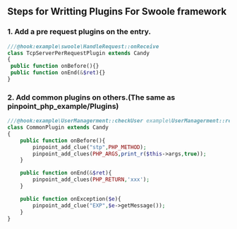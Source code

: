 ## Steps for Writting Plugins For Swoole framework

### 1. Add a pre request plugins on the entry.

```  php 
///@hook:example\swoole\HandleRequest::onReceive
class TcpServerPerRequestPlugin extends Candy
{
 public function onBefore(){}
 public function onEnd(&$ret){}
}
```

### 2. Add common plugins on others.(The same as pinpoint_php_example/Plugins)

``` php
///@hook:example\UserManagerment::checkUser example\UserManagerment::register example\UserManagerment::cacheUser
class CommonPlugin extends Candy
{
    public function onBefore(){
        pinpoint_add_clue("stp",PHP_METHOD);
        pinpoint_add_clues(PHP_ARGS,print_r($this->args,true));
    }

    public function onEnd(&$ret){
        pinpoint_add_clues(PHP_RETURN,'xxx');
    }

    public function onException($e){
        pinpoint_add_clue("EXP",$e->getMessage());
    }
}
```